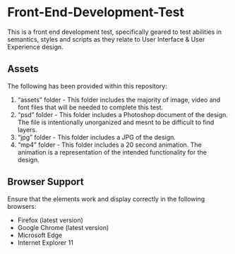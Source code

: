 # Front-End-Development-Test
This is a front end development test, specifically geared to test abilities in semantics, styles and scripts as they relate to
User Interface & User Experience design.

## Assets
The following has been provided within this repository:

1. “assets” folder - This folder includes the majority of image, video and font files that will be needed to complete this test.
2. “psd” folder - This folder includes a Photoshop document of the design. The file is intentionally unorganized and mesnt to be difficult to find layers.
3. “jpg” folder - This folder includes a JPG of the design.
4. “mp4” folder - This folder includes a 20 second animation. The animation is a representation of the intended functionality for the design.

## Browser Support
Ensure that the elements work and display correctly in the following browsers:

- Firefox (latest version)
- Google Chrome (latest version)
- Microsoft Edge
- Internet Explorer 11
